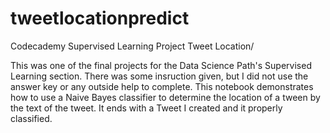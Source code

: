 # tweetlocationpredict
Codecademy Supervised Learning Project Tweet Location/

This was one of the final projects for the Data Science Path's Supervised Learning section. There was some insruction given, but I did not use the answer key or any outside help to complete. This notebook demonstrates how to use a Naive Bayes classifier to determine the location of a tween by the text of the tweet. It ends with a Tweet I created and it properly classified.
